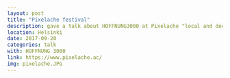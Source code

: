 ```yaml
---
layout: post
title: "Pixelache festival"
description: gave a talk about HOFFNUNG3000 at Pixelache "local and decentralized" festival.
location: Helsinki
date: 2017-09-20
categories: talk
with: HOFFNUNG 3000
link: https://www.pixelache.ac/
img: pixelache.JPG
---
```

